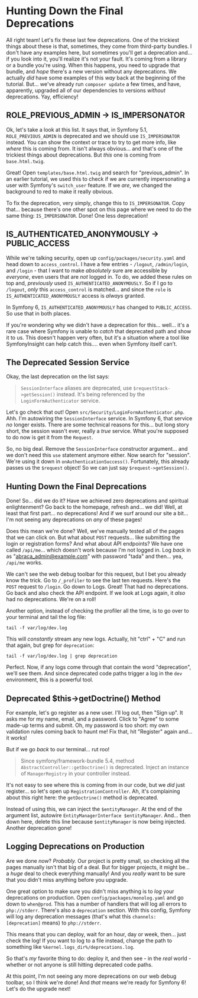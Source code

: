# Hunting Down the Final Deprecations

All right team! Let's fix these last few deprecations. One of the trickiest things
about these is that, sometimes, they come from third-party bundles. I don't have
any examples here, but sometimes you'll get a deprecation and... if you look into
it, you'll realize it's not your fault. It's coming from a library or a bundle
you're using. When this happens, you need to upgrade that bundle, and *hope* there's
a new version without any deprecations. We actually *did* have some examples
of this *way* back at the beginning of the tutorial. But... we've already run
`composer update` a few times, and have, apparently, upgraded all of our dependencies
to versions *without* deprecations. Yay, efficiency!

## ROLE_PREVIOUS_ADMIN -> IS_IMPERSONATOR

Ok, let's take a look at this list. It says that, in Symfony 5.1,
`ROLE_PREVIOUS_ADMIN` is deprecated and we should use `IS_IMPERSONATOR` instead.
You can show the context or trace to try to get more info, like *where* this is
coming from. It isn't always obvious... and that's one of the trickiest things
about deprecations. But *this* one is coming from `base.html.twig`.

Great! Open `templates/base.html.twig` and search for "previous_admin". In an
earlier tutorial, we used this to check if we are currently impersonating a user
with Symfony's `switch_user` feature. If we *are*, we changed the background to
red to make it really obvious.

To fix the deprecation, very simply, change this to `IS_IMPERSONATOR`. Copy that...
because there's one other spot on this page where we need to do the same thing:
`IS_IMPERSONATOR`. Done! One less deprecation!

## IS_AUTHENTICATED_ANONYMOUSLY -> PUBLIC_ACCESS

While we're talking security, open up `config/packages/security.yaml` and head down
to `access_control`. I have a few entries - `/logout`, `/admin/login`, and
`/login` - that I want to make *absolutely* sure are accessible by *everyone*, even
users that are *not* logged in. To do, we added these rules on top and,
*previously* used `IS_AUTHENTICATED_ANONYMOUSLY`. So if I go to `/logout`, *only*
this `access_control` is matched... and since the `role` is
`IS_AUTHENTICATED_ANONYMOUSLY` access is *always* granted.

In Symfony 6, `IS_AUTHENTICATED_ANONYMOUSLY` has changed to `PUBLIC_ACCESS`. So
use that in both places.

If you're wondering why we didn't have a deprecation for this... well... it's
a rare case where Symfony is unable to *catch* that deprecated path and show it to
us. This doesn't happen very often, but it's a situation where a tool like
SymfonyInsight can help catch this.... even when Symfony itself can't.

## The Deprecated Session Service

Okay, the last deprecation on the list says:

> `SessionInterface` aliases are deprecated, use `$requestStack->getSession()`
> instead. It's being referenced by the `LoginFormAuthenticator` service.

Let's go check that out! Open `src/Security/LoginFormAuthenticator.php`. Ahh.
I'm autowiring the `SessionInterface` service. In Symfony 6, that service *no*
longer exists. There are some technical reasons for this... but long story
short, the session wasn't ever, really a *true* service. What you're supposed to
do now is get it from the `Request`.

So, no big deal. Remove the `SessionInterface` constructor argument... and we don't
need this `use` statement anymore either. Now search for "session". We're using it
down in `onAuthenticationSuccess()`. Fortunately, this already passes us the
`$request` object! So we can just say `$request->getSession()`.

## Hunting Down the Final Deprecations

Done! So... did we do it? Have we achieved zero deprecations and spiritual
enlightenment? Go back to the homepage, refresh and... we did! Well, at least
that first part... no deprecations! And if we surf around our site a bit... I'm
not seeing any deprecations on *any* of these pages!

Does this mean we're done? Well, we've manually tested all of the pages that we
can click on. But what about `POST` requests... like submitting the login or
registration forms? And what about API endpoints? We have one called
`/api/me`... which doesn't work because I'm not logged in. Log *back* in as
"abraca_admin@example.com" with password "tada" and then... yea, `/api/me` works.

We can't see the web debug toolbar for this request, but I bet you already know
the trick. Go to `/_profiler` to see the last ten requests. Here's the `POST`
request to `/login`. Go down to Logs. Great! That had no deprecations. Go back and
also check the API endpoint. If we look at Logs again, it *also* had no
deprecations. We're on a roll!

Another option, instead of checking the profiler all the time, is to go over to
your terminal and tail the log file:

```terminal
tail -f var/log/dev.log
```

This will *constantly* stream any new logs. Actually, hit "ctrl" + "C" and run that
again, but grep for `deprecation`:

```terminal-silent
tail -f var/log/dev.log | grep deprecation
```

Perfect. Now, if any logs come through that contain the word "deprecation", we'll
see them. And since deprecated code paths trigger a log in the `dev` environment,
this is a powerful tool.

## Deprecated $this->getDoctrine() Method

For example, let's go register as a new user. I'll log out, then "Sign up". It asks
me for my name, email, and a password. Click to "Agree" to some made-up terms and
submit. Oh, my password is too short: my own validation rules coming back to haunt me!
Fix that, hit "Register" again and... it works!

But if we go *back* to our terminal... rut roo!

> Since symfony/framework-bundle 5.4, method `AbstractController::getDoctrine()`
> is deprecated. Inject an instance of `ManagerRegistry` in your controller instead.

It's not easy to see where this is coming from in our code, but we *did* just
register... so let's open up `RegistrationController`. Ah, it's complaining about
this right here: the `getDoctrine()` method is deprecated.

Instead of using this, we can inject the `$entityManager`. At the end of the argument
list, autowire `EntityManagerInterface $entityManager`. And... then down here,
delete this line because `$entityManager` is now being injected. Another deprecation
gone!

## Logging Deprecations on Production

Are we done *now*? *Probably.* Our project is pretty small, so checking all the pages
manually isn't that big of a deal. But for bigger projects, it might be... a
*huge* deal to check everything manually! And you *really* want to be sure that
you didn't miss anything before you upgrade.

One great option to make sure you didn't miss anything is to *log* your deprecations
on production. Open `config/packages/monolog.yaml` and go down to `when@prod`. This
has a number of handlers that will log all errors to `php://stderr`. There's also
a `deprecation` section. With this config, Symfony will log any deprecation
messages (that's what this `channels: [deprecation]` means) to `php://stderr`.

This means that you can deploy, wait for an hour, day or week, then... just check
the log! If you want to log to a file instead, change the path to something like
`%kernel.logs_dir%/deprecations.log`.

So that's *my* favorite thing to do: deploy it, and then see - in the *real* world -
whether or not anyone is still hitting deprecated code paths.

At this point, I'm not seeing any more deprecations on our web debug toolbar, so I
think we're done! And *that* means we're ready for Symfony 6! Let's do the upgrade
next!
